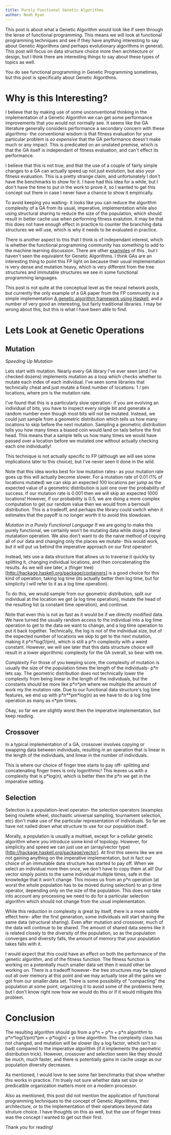 ```yaml
---
title: Purely Functional Genetic Algorithms
author: Noah Ryan
---
```


This post is about what a Genetic Algorithm would look like if seen through the lense of functional programming.
This means we will look at functional programming techniques and see if they have anything interesting to say about
Genetic Algorithms (and perhaps evolutionary algorithms in general). This post will focus on data structure choice more
then architecture or design, but I think there are interesting things to say about these types of topics as well.


You do see functional programming in Genetic Programming sometimes, but this post is specifically about
Genetic Algorithms.


Why is this Interesting?
========================
I believe that by making use of some unconventional thinking in the implementation of a Genetic Algorithm we can get some
performance improvements that you would not normally see. It seems like the GA literature generally considers
performance a secondary concern with these algorthms- the conventional wisdom is that fitness evaluation for your particular
problem is *so expensive* that the GA performance doesn't make much or any impact. This is predicated on an unstated premise,
which is that the GA itself is independant of fitness evaluation, and can't effect its performance.


I believe that this is not true, and that the use of a couple of fairly simple changes to a GA can actually speed up not just
evolution, but also your fitness evaluation. This is a pretty strange claim, and unfortunately I don't have the benchmarks to
show for it. I have had this idea for a while, but I don't have the time to put in the work to prove it, so I wanted to get
this concept out there in case I never have a chance to show it empirically.


To avoid keeping you waiting- it looks like you can reduce the algorithm complexity of a GA from its usual, imperative,
implementation while also using structural sharing to reduce the size of the population, which should result in better cache
use when performing fitness evalution. It may be that this does not have enough effect in practice to counter the branching
data structures we will use, which is why it needs to be evaluated in practice.


There is another aspect to this that I think is of independant interest, which is whether the functional programming community
has something to add to the machine learning discussion. There are other [examples](http://colah.github.io/posts/2015-09-NN-Types-FP) of this ,
but I haven't seen the equivalent for Genetic Algorithms. I think GAs are an interesting thing to point this FP light on because their
usual implementation is very dense and mutation heavy, which is very different from the tree structures and immutable structures we see
in some functional programming languages.

This post is not quite at the conceptual level as the neural network posts, but currently the only example of a GA paper from the FP community is
a simple implementation
[A genetic algorithm framework using Haskell](https://www.researchgate.net/profile/A_Garmendia-Doval/publication/2411892_A_genetic_algorithm_framework_using_Haskell/links/53d6c7840cf220632f3ddb04/A-genetic-algorithm-framework-using-Haskell.pdf),
and a number of very good an interesting, but fairly traditional libraries.
I may be wrong about this, but this is what I have been able to find.


Lets Look at Genetic Operations
===============================

Mutation
--------
*Speeding Up Mutation*


Lets start with mutation. Nearly every GA library I've ever seen (and I've checked dozens) implements mutation as a loop which
checks whether to mutate each index of each individual. I've seen some libraries that technically cheat and just mutate a fixed
number of locations: 1 / pm locations, where pm is the mutation rate.


I've found that this is a particularly slow operation- if you are evolving an individual of bits, you have to inspect every single
bit and generate a random number even though most bits will not be mutated. Instead, we could just sample from a geometric distribution
which tells us how many locations to skip before the next mutation. Sampling a geometric distribution tells you how many times a 
biased coin would land on tails before the first head. This means that a sample tells us how many times we would have passed over
a location before we mutated one without actually checking each one individually!


This technique is not actually specific to FP (although we will see some implications later to this choice), but I've never seen it
done in the wild.


Note that this idea works best for low mutation rates- as your mutation rate goes up this will actually become slower. For a mutation
rate of 0.01 (1% of locations mutated) we can skip an expected 100 locations per jump as the expected value of a geometric distribution
is just one over the probability of success. If our mutation rate is 0.001 then we will skip an expected 1000 locations! However, if our
probability is 0.5, we are doing a more complex computation to get our random value then we would from a bernoulli distribution. This is
a tradeoff, and perhaps the library could switch when it estimates that the payoff is no longer worth it to avoid this slowdown.


*Mutation in a Purely Functional Language*
If we are going to make this purely functional, we certainly won't be mutating data while doing a literal mutatation operation. We also
don't want to do the naive method of copying all of our data and changing only the places we mutate- this would work, but it will put us
behind the imperative approach on our first operator!


Instead, lets use a data structure that allows us to traverse it quickly by splitting it, changing individual locations, and then concatenating
the results. As we will see later, a (finger tree)[http://hackage.haskell.org/package/containers] is a good choice for this kind of operation, taking
log time (its actually better then log time, but for simplicity I will refer to it as a log time operation).


To do this, we would sample from our geometric distribution, split our individual at the location we get (a log time operation), mutate the
head of the resulting list (a constant time operation), and continue.


Note that even this is not as fast as it would be if we directly modified data. We have turned the usually random access to the individual into
a log time operation to get to the data we want to change, and a log time operation to put it back together. Technically, the log is not of the 
individual size, but of the expected number of locations we skip to get to the next mutation, making it p\*n\*log(1/pm), which is still a 
p\*n complexity with a weird constant.
However, we will see later that this data structure choice will result in a lower algorithmic complexity for the GA overall, so bear with me.


*Complexity*
For those of you keeping score, the complexity of mutation is usually the size of the population times the length of the individuals- p\*n lets say.
The geometric distribution does not technically lower the complexity from being linear in the length of the individuals, but the constants should be
more like p\*n\*pm where we multiple the amount of work my the mutation rate. Due to our functional data structure's log time features, we end up with
p\*n\*\*pm\*log(n) as we have to do a log time operation as many as n\*pm times.

Okay, so far we are slightly worst then the imperative implementation, but keep reading.


Crossover
---------
In a typical implementation of a GA, crossover involves copying or swapping data between individuals, resulting in an operation that is linear in the
length of the individuals, and linear in the number of individuals.

This is where our choice of finger tree starts to pay off- splitting and concatenating finger trees is only logorithmic! This leaves us with a complexity
that is p\*log(n), which is better then the p\*n we get in the imperative setting.


Selection
---------
Selection is a population-level operator- the selection operators (examples being roulette wheel, stochastic universal sampling, tournament
selection, etc) don't make use of the particular representation of individuals. So far we have not nailed down what structure to use for our
population itself.

Morally, a population is usually a multiset, except for a cellular genetic algorithm where you introduce some kind of topology.  However,
for simplicity and speed we can just use an (array/vector type)[http://hackage.haskell.org/package/vector]. At first this seems like we are not
gaining anything on the imperative implementation, but in fact our choice of an immutable data structure has started to pay off. When we select
an individual more then once, we don't have to copy them at all! Our vector simply points to the same individual multiple times, safe in the knowledge
that it won't change. This moves us from an p\*n operation (at worst the whole population has to be moved during selection) to an p time operator, depending
only on the size of the population. This does not take into account any processing we need to do for a particular selection algorithm which should not
change from the usual implementation.


While this reduction in complexity is great by itself, there is a more subtle effect here- after the first generation, some individuals will start
sharing the same data (structural sharing). Even after mutation and crossover, much of the data will continue to be shared. The amount of shared
data seems like it is related closely to the diversity of the population, so as the population converges and diversity falls, the amount of memory
that your population takes falls with it.


I would expect that this could have an effect on both the performance of the genetic algorithm, and of the fitness function. The fitness function is working on a
potentially much smaller data set then it would other be working on. There is a tradeoff however- the tree structures may be splayed out all over memory at this point
and we may actually lose all the gains we got from our smaller data set. There is some possibility of "compacting" the population at some point, organizing it
to avoid some of the problems here, but I don't know right now how we would do this or if it would mitigate this problem.


Conclusion
==========
The resulting algorithm should go from a p\*n + p\*n + p\*n algorithm to p\*n\*log(1/pm)\*pm + p\*log(n) + p time algorithm. The complexity class has not
changed, and mutation will be slower (by a log factor, which isn't so bad) compared to the imperative algorithm (if it implements the geometric
distribution trick). However, crossover and selection seem like they should be much, much faster, and there is potentially gains in cache
usage as our population diversity decreases.


As mentioned, I would love to see some fair benchmarks that show whether this works in practice. I'm truely not sure whether data set size or predicatble organization
matters more on a modern processor.


Also as mentioned, this post did not mention the application of functional programming techniques to the concept of Genetic Algorithms, their architecture, or to the
implementation of their operations beyond data struture choice. I have thoughts on this as well, but the use of finger trees was the concept I wanted to get out their
first.


Thank you for reading!
